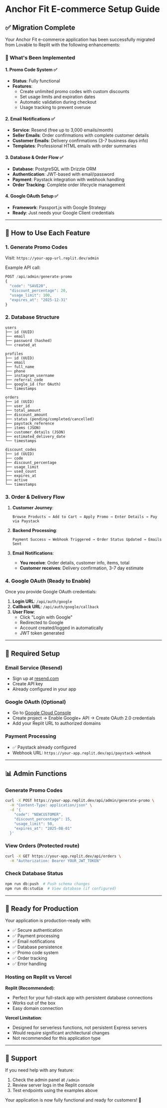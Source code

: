 # Anchor Fit E-commerce Setup Guide

## ✅ Migration Complete

Your Anchor Fit e-commerce application has been successfully migrated from Lovable to Replit with the following enhancements:

### 🔧 What's Been Implemented

#### 1. **Promo Code System** ✅
- **Status**: Fully functional
- **Features**: 
  - Create unlimited promo codes with custom discounts
  - Set usage limits and expiration dates
  - Automatic validation during checkout
  - Usage tracking to prevent overuse

#### 2. **Email Notifications** ✅
- **Service**: Resend (free up to 3,000 emails/month)
- **Seller Emails**: Order confirmations with complete customer details
- **Customer Emails**: Delivery confirmations (3-7 business days info)
- **Templates**: Professional HTML emails with order summaries

#### 3. **Database & Order Flow** ✅
- **Database**: PostgreSQL with Drizzle ORM
- **Authentication**: JWT-based with email/password
- **Payment**: Paystack integration with webhook handling
- **Order Tracking**: Complete order lifecycle management

#### 4. **Google OAuth Setup** ✅
- **Framework**: Passport.js with Google Strategy
- **Ready**: Just needs your Google Client credentials

---

## 🚀 How to Use Each Feature

### **1. Generate Promo Codes**

Visit: `https://your-app-url.replit.dev/admin`

Example API call:
```javascript
POST /api/admin/generate-promo
{
  "code": "SAVE20",
  "discount_percentage": 20,
  "usage_limit": 100,
  "expires_at": "2025-12-31"
}
```

### **2. Database Structure**

```
users
├── id (UUID)
├── email
├── password (hashed)
└── created_at

profiles
├── id (UUID)
├── email
├── full_name
├── phone
├── instagram_username
├── referral_code
├── google_id (for OAuth)
└── timestamps

orders
├── id (UUID)
├── user_id
├── total_amount
├── discount_amount
├── status (pending/completed/cancelled)
├── paystack_reference
├── items (JSON)
├── customer_details (JSON)
├── estimated_delivery_date
└── timestamps

discount_codes
├── id (UUID)
├── code
├── discount_percentage
├── usage_limit
├── used_count
├── expires_at
├── active
└── timestamps
```

### **3. Order & Delivery Flow**

1. **Customer Journey**:
   ```
   Browse Products → Add to Cart → Apply Promo → Enter Details → Pay via Paystack
   ```

2. **Backend Processing**:
   ```
   Payment Success → Webhook Triggered → Order Status Updated → Emails Sent
   ```

3. **Email Notifications**:
   - **You receive**: Order details, customer info, items, total
   - **Customer receives**: Delivery confirmation, 3-7 day estimate

### **4. Google OAuth (Ready to Enable)**

Once you provide Google OAuth credentials:

1. **Login URL**: `/api/auth/google`
2. **Callback URL**: `/api/auth/google/callback`
3. **User Flow**: 
   - Click "Login with Google"
   - Redirected to Google
   - Account created/logged in automatically
   - JWT token generated

---

## 🔑 Required Setup

### **Email Service (Resend)**
- Sign up at [resend.com](https://resend.com)
- Create API key
- Already configured in your app

### **Google OAuth (Optional)**
- Go to [Google Cloud Console](https://console.cloud.google.com)
- Create project → Enable Google+ API → Create OAuth 2.0 credentials
- Add your Replit URL to authorized domains

### **Payment Processing**
- ✅ Paystack already configured
- Webhook URL: `https://your-app.replit.dev/api/paystack-webhook`

---

## 📊 Admin Functions

### **Generate Promo Codes**
```bash
curl -X POST https://your-app.replit.dev/api/admin/generate-promo \
  -H "Content-Type: application/json" \
  -d '{
    "code": "NEWCUSTOMER",
    "discount_percentage": 15,
    "usage_limit": 50,
    "expires_at": "2025-08-01"
  }'
```

### **View Orders** (Protected route)
```bash
curl -X GET https://your-app.replit.dev/api/orders \
  -H "Authorization: Bearer YOUR_JWT_TOKEN"
```

### **Check Database Status**
```bash
npm run db:push  # Push schema changes
npm run db:studio  # View database (if configured)
```

---

## 🎯 Ready for Production

Your application is production-ready with:
- ✅ Secure authentication
- ✅ Payment processing
- ✅ Email notifications
- ✅ Database persistence
- ✅ Promo code system
- ✅ Order tracking
- ✅ Error handling

### **Hosting on Replit vs Vercel**

**Replit (Recommended)**: 
- Perfect for your full-stack app with persistent database connections
- Works out of the box
- Easy domain connection

**Vercel Limitation**: 
- Designed for serverless functions, not persistent Express servers
- Would require significant architectural changes
- Not recommended for this application type

---

## 📧 Support

If you need help with any feature:
1. Check the admin panel at `/admin`
2. Review server logs in the Replit console
3. Test endpoints using the examples above

Your application is now fully functional and ready for customers! 🚀